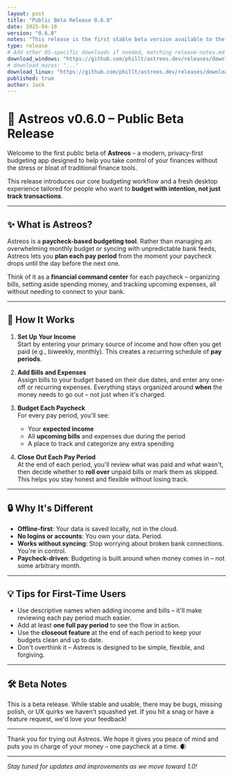 ```yaml
---
layout: post
title: "Public Beta Release 0.6.0"
date: 2025-04-18
version: "0.6.0"
notes: "This release is the first stable beta version available to the public."
type: release
# Add other OS-specific downloads if needed, matching release-notes.md keys:
download_windows: "https://github.com/phillt/astreos.dev/releases/download/v0.6.0/Astreos-Windows-0.6.0-Setup.exe"
# download_macos: "..."
download_linux: "https://github.com/phillt/astreos.dev/releases/download/v0.6.0/Astreos-Linux-0.6.0.deb"
published: true
author: Jack
---
```

# 🚀 Astreos v0.6.0 – Public Beta Release

Welcome to the first public beta of **Astreos** – a modern, privacy-first budgeting app designed to help you take control of your finances without the stress or bloat of traditional finance tools.

This release introduces our core budgeting workflow and a fresh desktop experience tailored for people who want to **budget with intention, not just track transactions**.

---

## ✨ What is Astreos?

Astreos is a **paycheck-based budgeting tool**. Rather than managing an overwhelming monthly budget or syncing with unpredictable bank feeds, Astreos lets you **plan each pay period** from the moment your paycheck drops until the day before the next one.

Think of it as a **financial command center** for each paycheck – organizing bills, setting aside spending money, and tracking upcoming expenses, all without needing to connect to your bank.

---

## 🧭 How It Works

1. **Set Up Your Income**  
   Start by entering your primary source of income and how often you get paid (e.g., biweekly, monthly). This creates a recurring schedule of **pay periods**.

2. **Add Bills and Expenses**  
   Assign bills to your budget based on their due dates, and enter any one-off or recurring expenses. Everything stays organized around **when** the money needs to go out – not just when it's charged.

3. **Budget Each Paycheck**  
   For every pay period, you'll see:
   - Your **expected income**
   - All **upcoming bills** and expenses due during the period
   - A place to track and categorize any extra spending

4. **Close Out Each Pay Period**  
   At the end of each period, you'll review what was paid and what wasn't, then decide whether to **roll over** unpaid bills or mark them as skipped. This helps you stay honest and flexible without losing track.

---

## 🔒 Why It's Different

- **Offline-first**: Your data is saved locally, not in the cloud.
- **No logins or accounts**: You own your data. Period.
- **Works without syncing**: Stop worrying about broken bank connections. You're in control.
- **Paycheck-driven**: Budgeting is built around when money comes in – not some arbitrary month.

---

## 💡 Tips for First-Time Users

- Use descriptive names when adding income and bills – it'll make reviewing each pay period much easier.
- Add at least **one full pay period** to see the flow in action.
- Use the **closeout feature** at the end of each period to keep your budgets clean and up to date.
- Don't overthink it – Astreos is designed to be simple, flexible, and forgiving.

---

## 🛠 Beta Notes

This is a beta release. While stable and usable, there may be bugs, missing polish, or UX quirks we haven't squashed yet. If you hit a snag or have a feature request, we'd love your feedback!

---

Thank you for trying out Astreos. We hope it gives you peace of mind and puts you in charge of your money – one paycheck at a time. 🌒

---

*Stay tuned for updates and improvements as we move toward 1.0!*
